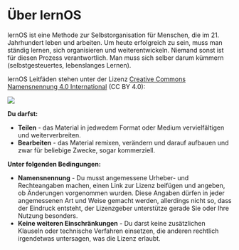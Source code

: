 # Über lernOS

lernOS ist eine Methode zur Selbstorganisation für Menschen, die im 21. Jahrhundert leben und arbeiten. Um heute erfolgreich zu sein, muss man ständig lernen, sich organisieren und weiterentwickeln. Niemand sonst ist für diesen Prozess verantwortlich. Man muss sich selber darum kümmern (selbstgesteuertes, lebenslanges Lernen).

lernOS Leitfäden stehen unter der Lizenz [Creative Commons Namensnennung 4.0 International](https://creativecommons.org/licenses/by/4.0/deed.de) (CC BY 4.0): 

![](https://i.creativecommons.org/l/by/4.0/88x31.png)

**Du darfst:**

* **Teilen** - das Material in jedwedem Format oder Medium vervielfältigen und weiterverbreiten.
* **Bearbeiten** - das Material remixen, verändern und darauf aufbauen und zwar für beliebige Zwecke, sogar kommerziell.

**Unter folgenden Bedingungen:**

- **Namensnennung** - Du musst angemessene Urheber- und Rechteangaben machen, einen Link zur Lizenz beifügen und angeben, ob Änderungen vorgenommen wurden. Diese Angaben dürfen in jeder angemessenen Art und Weise gemacht werden, allerdings nicht so, dass der Eindruck entsteht, der Lizenzgeber unterstütze gerade Sie oder Ihre Nutzung besonders.
- **Keine weiteren Einschränkungen** - Du darst keine zusätzlichen Klauseln oder technische Verfahren einsetzen, die anderen rechtlich irgendetwas untersagen, was die Lizenz erlaubt.
